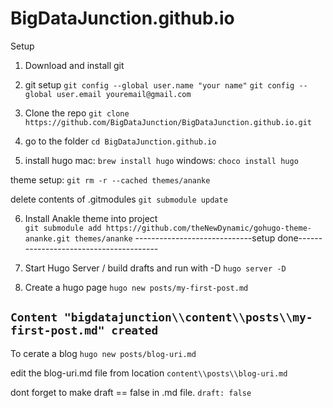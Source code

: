 # BigDataJunction.github.io
Setup 

1. Download and install git 
2. git setup 
```git config --global user.name "your name"```
```git config --global user.email youremail@gmail.com```

3. Clone the repo
```git clone https://github.com/BigDataJunction/BigDataJunction.github.io.git```

4. go to the folder 
```cd BigDataJunction.github.io```
5. install  hugo 
    mac:
    ```brew install hugo```
    windows:
    ```choco install hugo```

theme setup:
```git rm -r --cached themes/ananke```
<!-- ```rm -rf themes/ananke``` -->
delete contents of .gitmodules 
```git submodule update```

6. Install Anakle theme into project  
```git submodule add https://github.com/theNewDynamic/gohugo-theme-ananke.git themes/ananke```
-----------------------------setup done---------------------------------------
6. Start Hugo Server / build drafts and run with -D
```hugo server -D```

7. Create a hugo page 
```hugo new posts/my-first-post.md```

```Content "bigdatajunction\\content\\posts\\my-first-post.md" created```
-----------------------------------------------------------------------------
To cerate a blog 
```hugo new posts/blog-uri.md```

edit the blog-uri.md file from location 
```content\\posts\\blog-uri.md```

dont forget to make draft == false in .md file.
```draft: false```

